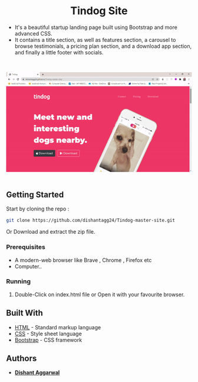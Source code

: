 <h1 align="center">Tindog Site</h1>

* It's a beautiful startup landing page built using Bootstrap and more advanced CSS.
* It contains a title section, as well as features section, a carousel to browse testimonials, a pricing plan section, and a download app section, and finally a little footer with socials.

<br>

<p align="center">
 <img  src="./github-preview.gif"> 
<br >
<br/>

</p>

## Getting Started

Start by cloning the repo : 
```sh
git clone https://github.com/dishantagg24/Tindog-master-site.git
```
Or Download and extract the zip file.
### Prerequisites

* A modern-web browser like Brave , Chrome , Firefox etc
* Computer..

### Running

1. Double-Click on index.html file or Open it with your favourite browser.

## Built With

* [HTML](https://www.html.com/) - Standard markup language
* [CSS](https://css.com) - Style sheet language
* [Bootstrap](https://getbootstrap.com/) - CSS framework

## Authors

* **[Dishant Aggarwal](https://github.com/dishantagg24)**
